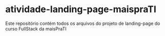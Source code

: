 # atividade-landing-page-maispraTI
Este repositório contém todos os arquivos do projeto de landing-page do curso FullStack da maisPraTI
